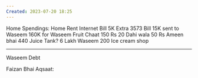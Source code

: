 ```yaml
---
Created: 2023-07-20 18:25 
---
```

Home Spendings:
	Home Rent
	Internet Bill
	5K Extra
	3573 Bill
	15K sent to Waseem
160K for Waseem
Fruit Chaat 150
Rs 20 Dahi wala
50 Rs Ameen bhai
440 Juice Tank?
6 Lakh Waseem
200 Ice cream shop

---

Waseem Debt

Faizan Bhai Aqsaat:

